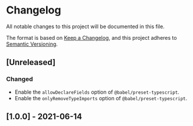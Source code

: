 # Changelog

All notable changes to this project will be documented in this file.

The format is based on [Keep a Changelog](https://keepachangelog.com/en/1.0.0/), and this project adheres to [Semantic Versioning](https://semver.org/spec/v2.0.0.html).

## [Unreleased]

### Changed

-   Enable the `allowDeclareFields` option of `@babel/preset-typescript`.
-   Enable the `onlyRemoveTypeImports` option of `@babel/preset-typescript`.

## [1.0.0] - 2021-06-14
